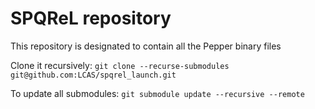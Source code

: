 # SPQReL repository
This repository is designated to contain all the Pepper binary files

Clone it recursively:
``git clone --recurse-submodules git@github.com:LCAS/spqrel_launch.git``

To update all submodules:
``git submodule update --recursive --remote``

